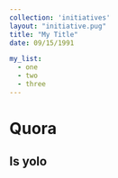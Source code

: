```yaml
---
collection: 'initiatives'
layout: "initiative.pug"
title: "My Title"
date: 09/15/1991

my_list:
  - one
  - two
  - three
---
```


# Quora

## Is yolo
